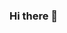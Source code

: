 ### Hi there 👋

<!--
**felipe6ouza/felipe6ouza** is a ✨ _special_ ✨ repository because its `README.md` (this file) appears on your GitHub profile.

I'm an early .NET Developer, my first step with the platform was with Xamarin.Forms e and currently I have focused on studies in ASP.NET Core looking for my first job as a back-end developer. I had a volunteer experience previously as a Wordpress Developer for 18 months at Junior Enterprise Softeam. I'm halfway through my degree in Information Systems from the Federal University of Sergipe. 🚀 


"Programming then is fun because it gratifies creative longings built deep within us and delights sensibilities we have in common with all men." 👨‍💻 
(Frederick P. Brooks, Jr)
